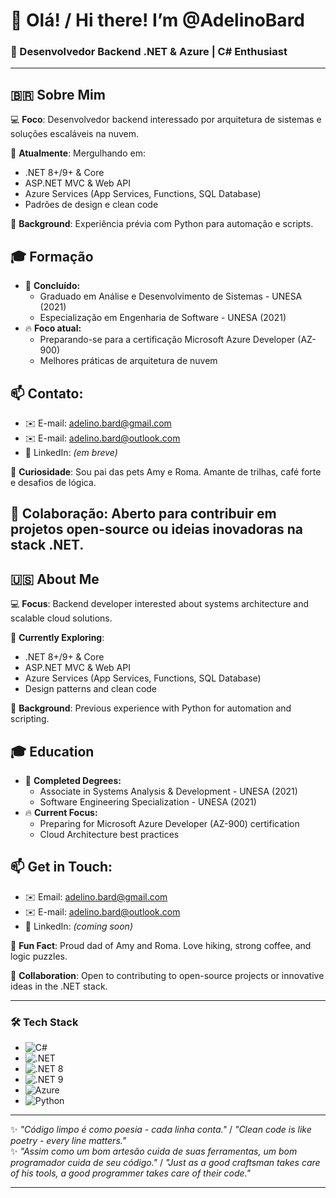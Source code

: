 # 👋 Olá! / Hi there! I’m @AdelinoBard  

### 🚀 Desenvolvedor Backend .NET & Azure | C# Enthusiast  

---  

## 🇧🇷 Sobre Mim  

💻 **Foco**: Desenvolvedor backend interessado por arquitetura de sistemas e soluções escaláveis na nuvem.  

🌱 **Atualmente**: Mergulhando em:  
- .NET 8+/9+ & Core  
- ASP.NET MVC & Web API  
- Azure Services (App Services, Functions, SQL Database)  
- Padrões de design e clean code

🐍 **Background**: Experiência prévia com Python para automação e scripts.  

## 🎓 Formação
- 🎯 **Concluído:**
  - Graduado em Análise e Desenvolvimento de Sistemas - UNESA (2021)
  - Especialização em Engenharia de Software - UNESA (2021)
- 🔥 **Foco atual:**
  - Preparando-se para a certificação Microsoft Azure Developer (AZ-900)
  - Melhores práticas de arquitetura de nuvem
 
## 📫 **Contato**:  
- ✉️ E-mail: [adelino.bard@gmail.com](mailto:adelino.bard@gmail.com)  
- ✉️ E-mail: [adelino.bard@outlook.com](mailto:adelino.bard@outlook.com)  
- 🔗 LinkedIn: *(em breve)*  

🐾 **Curiosidade**: Sou pai das pets Amy e Roma. Amante de trilhas, café forte e desafios de lógica.  

🤝 **Colaboração**: Aberto para contribuir em projetos open-source ou ideias inovadoras na stack .NET.  
---  

## 🇺🇸 About Me  

💻 **Focus**: Backend developer interested about systems architecture and scalable cloud solutions.

🌱 **Currently Exploring**:  
- .NET 8+/9+ & Core  
- ASP.NET MVC & Web API  
- Azure Services (App Services, Functions, SQL Database)  
- Design patterns and clean code  

🐍 **Background**: Previous experience with Python for automation and scripting.  

## 🎓 Education
- 🎯 **Completed Degrees:**
  - Associate in Systems Analysis & Development - UNESA (2021)
  - Software Engineering Specialization - UNESA (2021)
- 🔥 **Current Focus:**
  - Preparing for Microsoft Azure Developer (AZ-900) certification
  - Cloud Architecture best practices
 
## 📫 **Get in Touch**:  
- ✉️ Email: [adelino.bard@gmail.com](mailto:adelino.bard@gmail.com)  
- ✉️ E-mail: [adelino.bard@outlook.com](mailto:adelino.bard@outlook.com) 
- 🔗 LinkedIn: *(coming soon)*  

🐾 **Fun Fact**: Proud dad of Amy and Roma. Love hiking, strong coffee, and logic puzzles.  

🤝 **Collaboration**: Open to contributing to open-source projects or innovative ideas in the .NET stack.  

---  

### 🛠️ Tech Stack  
- ![C#](https://img.shields.io/badge/C%23-239120?logo=c-sharp&logoColor=white)
- ![.NET](https://img.shields.io/badge/.NET-512BD4?logo=dotnet&logoColor=white)
- ![.NET 8](https://img.shields.io/badge/.NET%208-512BD4?logo=dotnet&logoColor=white)
- ![.NET 9](https://img.shields.io/badge/.NET%209-512BD4?logo=dotnet&logoColor=white)
- ![Azure](https://img.shields.io/badge/Azure-0089D6?logo=microsoft-azure&logoColor=white)
- ![Python](https://img.shields.io/badge/Python-3776AB?logo=python&logoColor=white)  

---  

✨ *"Código limpo é como poesia - cada linha conta."* / *"Clean code is like poetry - every line matters."*  
✨ *"Assim como um bom artesão cuida de suas ferramentas, um bom programador cuida de seu código."* / *"Just as a good craftsman takes care of his tools, a good programmer takes care of their code."*

---

<!---
AdelinoBard/AdelinoBard is a ✨ special ✨ repository because its `README.md` (this file) appears on your GitHub profile.
You can click the Preview link to take a look at your changes.
--->
